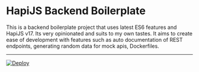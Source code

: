 <div align="center>
    <img src="https://github.com/hapijs/hapi/raw/65944e55ea35189c68b2a5bd9f8cc039e5147961/images/17.png" alt="HapiJS Backend Boilerplate">
    <h1>HapiJS Backend Boilerplate</h1>
</div>

This is a backend boilerplate project that uses latest ES6 features and HapiJS v17. Its very opinionated and suits to my own tastes. It aims to create ease of development with features such as auto documentation of REST endpoints, generating random data for mock apis, Dockerfiles.

--------------------

[![Deploy](https://www.herokucdn.com/deploy/button.svg)](https://heroku.com/deploy?template=https://github.com/yengas/backend-boilerplate)

